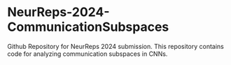 # NeurReps-2024-CommunicationSubspaces
Github Repository for NeurReps 2024 submission. This repository contains code for analyzing communication subspaces in CNNs. 
